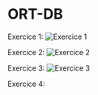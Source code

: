 # ORT-DB

Exercice 1:
![Exercice 1](https://user-images.githubusercontent.com/117092413/204230100-0ad1c87b-4736-4301-9cd0-0fa7da54e15d.png)

Exercice 2:
![Exercice 2](https://user-images.githubusercontent.com/117092413/204230158-a70c50cd-01fe-4742-99b7-9fd0ca07cd57.png)

Exercice 3:
![Exercice 3](https://user-images.githubusercontent.com/117092413/204234663-d4d26ada-91ae-48a6-8c05-3457356353a9.png)

Exercice 4:
